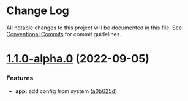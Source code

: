 # Change Log

All notable changes to this project will be documented in this file.
See [Conventional Commits](https://conventionalcommits.org) for commit guidelines.

# [1.1.0-alpha.0](https://github.com/rhp-island/hola-ui/compare/@hola-ui/vue@1.0.14-alpha.0...@hola-ui/vue@1.1.0-alpha.0) (2022-09-05)


### Features

* **app:** add config from system ([a0b625d](https://github.com/rhp-island/hola-ui/commit/a0b625d85e7a213bd82141a55d30195dbec8c509))
